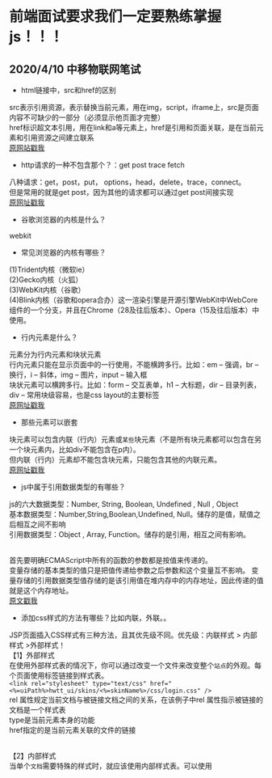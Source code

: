 # 前端面试要求我们一定要熟练掌握js！！！

## 2020/4/10 中移物联网笔试

- html链接中，src和href的区别

src表示引用资源，表示替换当前元素，用在img，script，iframe上，src是页面内容不可缺少的一部分（必须显示他页面才完整）<br/>
href标识超文本引用，用在link和a等元素上，href是引用和页面关联，是在当前元素和引用资源之间建立联系<br/>
[原网站戳我](https://blog.csdn.net/binlety/article/details/81448195)

- http请求的一种不包含那个？：get post trace fetch

八种请求：get，post，put， options，head，delete，trace，connect。<br/>
但是常用的就是get post，因为其他的请求都可以通过get post间接实现<br/>
[原网址戳我](https://www.cnblogs.com/baiqiantao/p/7672471.html)<br/>

- 谷歌浏览器的内核是什么？

webkit

- 常见浏览器的内核有哪些？

(1)Trident内核（微软ie）<br/>
(2)Gecko内核（火狐）<br/>
(3)WebKit内核（谷歌）<br/>
(4)Blink内核（谷歌和opera合办）这一渲染引擎是开源引擎WebKit中WebCore组件的一个分支，并且在Chrome（28及往后版本）、Opera（15及往后版本）中使用。<br/>

- 行内元素是什么？

元素分为行内元素和块状元素<br/>
行内元素只能在显示页面中的一行使用，不能横跨多行。比如：em – 强调，br – 换行，i – 斜体，img – 图片，input – 输入框<br/>
块状元素可以横跨多行。比如：form – 交互表单，h1 – 大标题，dir – 目录列表，div – 常用块级容易，也是css layout的主要标签<br/>
[原网址戳我](https://blog.csdn.net/web_ys/article/details/54629298)
- 那些元素可以嵌套

块元素可以包含内联（行内）元素或`某些`块元素（不是所有块元素都可以包含在另一个块元素内，比如div不能包含在p内）。<br/>
但内联（行内）元素却不能包含块元素，只能包含其他的内联元素。<br/>
[原网址戳我](https://blog.csdn.net/weixin_45761317/article/details/103103062)<br/>

- js中属于引用数据类型的有哪些？

js的六大数据类型：Number, String, Boolean, Undefined , Null , Object<br/>
基本数据类型：Number,String,Boolean,Undefined, Null。储存的是值，赋值之后相互之间不影响<br/>
引用数据类型：Object , Array, Function。储存的是引用，相互之间有影响。<br/><br/>

首先要明确ECMAScript中所有的函数的参数都是按值来传递的。<br/>
变量存储的基本类型的值只是把值传递给参数之后参数和这个变量互不影响。
变量存储的引用数据类型值存储的是该引用值在堆内存中的内存地址，因此传递的值就是这个内存地址。<br/>
[原文戳我](https://blog.csdn.net/sunday97/article/details/84869727)

- 添加css样式的方法有哪些？比如内联，外联。。

JSP页面插入CSS样式有三种方法，且其优先级不同。优先级：内联样式 > 内部样式 >外部样式！<br/>
【1】外部样式<br/>
在使用外部样式表的情况下，你可以通过改变一个文件来改变整个`站点`的外观。每个页面使用<link>标签链接到样式表。<br/>
`<link rel="stylesheet" type="text/css" href="<%=uiPath%>hwtt_ui/skins/<%=skinName%>/css/login.css" />`<br/>
rel 属性规定当前文档与被链接文档之间的关系，在该例子中rel 属性指示被链接的文档是一个样式表<br/>
type是当前元素本身的功能<br/>
href指定的是当前元素关联的文件的链接<br/><br/>

【2】内部样式<br/>
当单个`文档`需要特殊的样式时，就应该使用内部样式表。可以使用<style>标签在文档头部定义内部样式表。<br/>
  ```
   <style type="text/css">
        .loginBtn{
            display:block;
            cursor: pointer;
            height: 32px;
            margin-bottom: 1px;
            width: 100px;
        }
    </style>
  ```

【3】内联样式（inline style）<br/>
由于要将表现和内容混杂在一起，内联样式会损失掉样式表的许多优势。请慎用这种方法，例如当样式仅需要在`一个元素上应用一次`时。要使用内联样式，你需要在相关的标签内使用样式（style）属性。Style属性可以包含任何CSS属性。<br/>
`<input type="text" name="authCode" style="vertical-align: middle" />`<br/>
type是当前元素本身的功能<br/>
name是为了之后设置css样式时方便引用<br/>
style直接设置了css样式<br/><br/>

[原链接戳我](https://blog.csdn.net/J080624/article/details/69557267?depth_1-utm_source=distribute.pc_relevant.none-task-blog-OPENSEARCH-5&utm_source=distribute.pc_relevant.none-task-blog-OPENSEARCH-5)<br/><br/>

【4】如果插入的不是css而是js，则用<script> js们 <script/>在html中插入


## 和谁学，等一些公司的前端问题
- ul有序，ol无序吗？

列表(ul无序ol有序)。他们的全名分别是：unordered list，ordered list
```
<ul type="disc">  <!-- 实心圆 -->
        <li>早上</li>
        <li>中午</li>
        <li>晚上</li>
</ul>
 
 <ol type="A" start="5">  <!-- 显示英文字母 从E开始 -->
        <li>香蕉</li>
        <li>苹果</li>
        <li>橙子</li>
 </ol>
```

- http的特点，他和https的区别
  - 什么是HTTP：`超文本传输协议`，是一个基于请求与响应，无状态的，应用层的协议，常基于`TCP/IP协议传输数据`，互联网上应用最为广泛的一种网络协议,所有的WWW文件都必须遵守这个标准。设计HTTP的初衷是为了提供一种发布和接收`HTML页面`的方法。和https比，http是原始的，不安全的，因为他会收集密码和信用卡信息
  - 什么是HTTPS：《图解HTTP》这本书中曾提过`HTTPS是身披SSL外壳的HTTP`。HTTPS是一种通过计算机网络进行安全通信的传输协议，经由HTTP进行通信，利用SSL/TLS建立全信道，`加密数据包`。HTTPS使用的主要目的是提供对网站服务器的身份认证，同时保护交换数据的隐私与完整性。<br/>
PS:TLS是传输层加密协议，前身是SSL协议，由网景公司1995年发布，有时候两者不区分。



- 一个高为k的二叉树，他最多有2^k-1个节点吗？以及类似和二叉树深度，节点相关的公式类的题目

- 浏览器的两种储存方式
 
  我们从前端的角度了解一下浏览器存储，我们常见且常用的存储方式主要由两种：cookie、webStorage（localStorage和sessionStorage）。下面我们来一一认识它们
  - cookie
  
    Cookie基于HTTP规范，用来识别用户。<br/>
    Cookie是服务器发送到浏览器的一小段数据，会在浏览器下次向同一服务器再发起请求时被携带并发送到服务器上。<br/>
    Cookie诞生之初的作用就是解决HTTP的无状态请求，用来`记录一些用户相关的一些状态`。
    - 会话状态管理（如用户登录状态、购物车、游戏分数或其它需要记录的信息）
    - 个性化设置（如用户自定义设置、主题等）
    - 浏览器行为跟踪（如跟踪分析用户行为等）<br/>
    
    因为一些前端交互的需要，后来cookie也被用于`存储一些客户端的数据`。<br/>
    Cookie的原生api不友好，需要自行封装一下。下面是封装后的方法。

  - webstorage
  
    HTML5 提供了两种在客户端存储数据的新方法：`localStorage`和`sessionStorage`，挂载在window对象下。
    `webStorage`是`本地`存储，数据不是由服务器请求传递的。从而它可以存储大量的数据，而不影响网站的性能。
    Web Storage的目的是为了克服由cookie带来的一些限制，当`数据`需要被严格控制在`客户端`上时，无须持续地将数据发回服务器。比如客户端需要保存的一些用户行为或数据，或从接口获取的一些短期内不会更新的数据，我们就可以利用Web Storage来存储。
    - localStorage的生命周期是永久性的。localStorage存储的数据，即使关闭浏览器，也不会让数据消失，除非主动的去删除数据。如果 想设置失效时间，需自行封装。
    - sessionStorage 的生命周期是在浏览器关闭前。<br/>
　　  特性：<br/>
      关闭浏览器sessionStorage 失效；<br/>
      页面刷新不会消除数据；<br/>
      只有在当前页面打开的链接，才可以访sessionStorage的数据，使用window.open打开页面和改变localtion.href方式都可以获取到


- git add是把文件保存到git的缓存区吗？

  工作目录-(git add)->暂存区-(git commit)->数据目录-(git push)->git hub仓库
